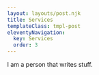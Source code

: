 ```yaml
---
layout: layouts/post.njk
title: Services
templateClass: tmpl-post
eleventyNavigation:
  key: Services
  order: 3
---
```


I am a person that writes stuff.
